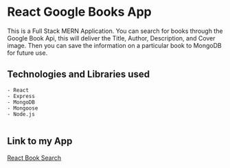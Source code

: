 # React Google Books App

This is a Full Stack MERN Application. You can search for books through the Google Book Api, this will deliver the Title, Author, Description, and Cover image. Then you can save the information on a particular book to MongoDB for future use.

## Technologies and Libraries used
 
    - React
    - Express
    - MongoDB
    - Mongoose
    - Node.js

```bash

```


## Link to my App
[React Book Search](https://choosealicense.com/licenses/mit/)